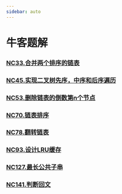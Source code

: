 ```yaml
---
sidebar: auto
---
```


# 牛客题解

### [NC33.合并两个排序的链表](./NC33.合并两个排序的链表.md) 
### [NC45.实现二叉树先序，中序和后序遍历](./NC45.实现二叉树先序，中序和后序遍历.md)
### [NC53.删除链表的倒数第n个节点](./NC53.删除链表的倒数第n个节点.md)
### [NC70.链表排序](./NC70.链表排序.md)
### [NC78.翻转链表](./NC78.翻转链表.md)
### [NC93.设计LRU缓存](./NC93.设计LRU缓存.md)
### [NC127.最长公共子串](./NC127.最长公共子串.md)
### [NC141.判断回文](./NC141.判断回文.md)


